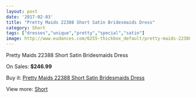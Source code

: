 ```yaml
---
layout: post
date: '2017-02-03'
title: "Pretty Maids 22388 Short Satin Bridesmaids Dress"
category: Short
tags: ["dresses","unique","pretty","special","satin"]
image: http://www.eudances.com/6255-thickbox_default/pretty-maids-22388-short-satin-bridesmaids-dress.jpg
---
```

Pretty Maids 22388 Short Satin Bridesmaids Dress

On Sales: **$246.99**
<a href="https://www.eudances.com/en/short/2255-pretty-maids-22388-short-satin-bridesmaids-dress.html"><amp-img layout="responsive" width="600" height="600" src="//www.eudances.com/6255-thickbox_default/pretty-maids-22388-short-satin-bridesmaids-dress.jpg" alt="Pretty Maids 22388 Short Satin Bridesmaids Dress 0" /></a>
<a href="https://www.eudances.com/en/short/2255-pretty-maids-22388-short-satin-bridesmaids-dress.html"><amp-img layout="responsive" width="600" height="600" src="//www.eudances.com/6256-thickbox_default/pretty-maids-22388-short-satin-bridesmaids-dress.jpg" alt="Pretty Maids 22388 Short Satin Bridesmaids Dress 1" /></a>

Buy it: [Pretty Maids 22388 Short Satin Bridesmaids Dress](https://www.eudances.com/en/short/2255-pretty-maids-22388-short-satin-bridesmaids-dress.html "Pretty Maids 22388 Short Satin Bridesmaids Dress")

View more: [Short](https://www.eudances.com/en/25-short "Short")